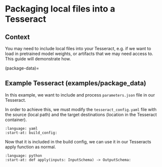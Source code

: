 # Packaging local files into a Tesseract

## Context
You may need to include local files into your Tesseract, e.g. if we want to load in pretrained model weights, or artifacts that we may need access to. This guide will demonstrate how.

(package-data)=
## Example Tesseract (examples/package_data)

In this example, we want to include and process `parameters.json` file in our Tesseract.

In order to achieve this, we must modify the `tesseract_config.yaml` file with the source (local path) and the target destinations (location in the Tesseract container).

```{literalinclude} ../../../../examples/package_data/tesseract_config.yaml
:language: yaml
:start-at: build_config:
```

Now that it is included in the build config, we can use it in our Tesseracts apply function as normal.

```{literalinclude} ../../../../examples/package_data/tesseract_api.py
:language: python
:start-at: def apply(inputs: InputSchema) -> OutputSchema:
```
